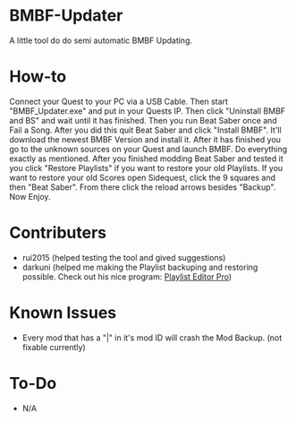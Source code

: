 # BMBF-Updater
A little tool do do semi automatic BMBF Updating.
# How-to
Connect your Quest to your PC via a USB Cable. Then start "BMBF_Updater.exe" and put in your Quests IP. Then click "Uninstall BMBF and BS" and wait until it has finished. Then you run Beat Saber once and Fail a Song. After you did this quit Beat Saber and click "Install BMBF". It'll download the newest BMBF Version and install it. After it has finished you go to the unknown sources on your Quest and launch BMBF. Do everything exactly as mentioned. After you finished modding Beat Saber and tested it you click "Restore Playlists" if you want to restore your old Playlists. If you want to restore your old Scores open Sidequest, click the 9 squares and then "Beat Saber". From there click the reload arrows besides "Backup". Now Enjoy.
# Contributers
- rui2015 (helped testing the tool and gived suggestions)
- darkuni (helped me making the Playlist backuping and restoring possible. Check out his nice program: [Playlist Editor Pro](https://beatsaberquest.com/bmbf/my-tools/playlist-editor-pro/#:~:text=Playlist%20Editor%20Pro%20is%20a,details%20and%20download%20it%20here.))
# Known Issues
- Every mod that has a "|" in it's mod ID will crash the Mod Backup. (not fixable currently)
# To-Do
- N/A
